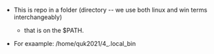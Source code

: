 - This is repo in a folder (directory -- we use both linux and win terms interchangeably) 
    - that is on the $PATH.

- For exaample: /home/quk2021/4_.local_bin


